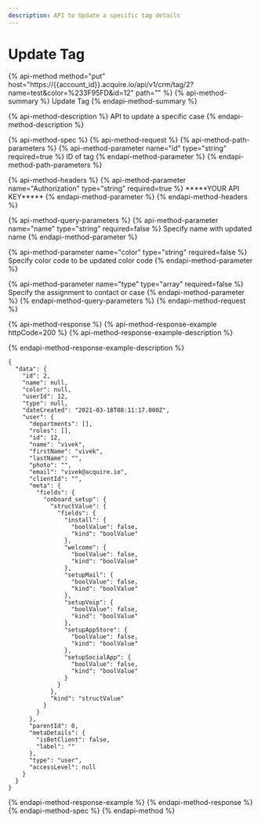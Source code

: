 ```yaml
---
description: API to Update a specific tag details
---
```


# Update Tag

{% api-method method="put" host="https://{{account\_id}}.acquire.io/api/v1/crm/tag/2?name=test&color=%233F95FD&id=12" path="" %}
{% api-method-summary %}
Update Tag
{% endapi-method-summary %}

{% api-method-description %}
API to update a specific case
{% endapi-method-description %}

{% api-method-spec %}
{% api-method-request %}
{% api-method-path-parameters %}
{% api-method-parameter name="id" type="string" required=true %}
ID of tag
{% endapi-method-parameter %}
{% endapi-method-path-parameters %}

{% api-method-headers %}
{% api-method-parameter name="Authorization" type="string" required=true %}
\*\*\*\*\*YOUR API KEY\*\*\*\*\*
{% endapi-method-parameter %}
{% endapi-method-headers %}

{% api-method-query-parameters %}
{% api-method-parameter name="name" type="string" required=false %}
Specify name with updated name
{% endapi-method-parameter %}

{% api-method-parameter name="color" type="string" required=false %}
Specify color code to be updated color code
{% endapi-method-parameter %}

{% api-method-parameter name="type" type="array" required=false %}
Specify the assignment to contact or case
{% endapi-method-parameter %}
{% endapi-method-query-parameters %}
{% endapi-method-request %}

{% api-method-response %}
{% api-method-response-example httpCode=200 %}
{% api-method-response-example-description %}

{% endapi-method-response-example-description %}

```
{
  "data": {
    "id": 2,
    "name": null,
    "color": null,
    "userId": 12,
    "type": null,
    "dateCreated": "2021-03-18T08:11:17.000Z",
    "user": {
      "departments": [],
      "roles": [],
      "id": 12,
      "name": "vivek",
      "firstName": "vivek",
      "lastName": "",
      "photo": "",
      "email": "vivek@acquire.io",
      "clientId": "",
      "meta": {
        "fields": {
          "onboard_setup": {
            "structValue": {
              "fields": {
                "install": {
                  "boolValue": false,
                  "kind": "boolValue"
                },
                "welcome": {
                  "boolValue": false,
                  "kind": "boolValue"
                },
                "setupMail": {
                  "boolValue": false,
                  "kind": "boolValue"
                },
                "setupVoip": {
                  "boolValue": false,
                  "kind": "boolValue"
                },
                "setupAppStore": {
                  "boolValue": false,
                  "kind": "boolValue"
                },
                "setupSocialApp": {
                  "boolValue": false,
                  "kind": "boolValue"
                }
              }
            },
            "kind": "structValue"
          }
        }
      },
      "parentId": 0,
      "metaDetails": {
        "isBotClient": false,
        "label": ""
      },
      "type": "user",
      "accessLevel": null
    }
  }
}
```
{% endapi-method-response-example %}
{% endapi-method-response %}
{% endapi-method-spec %}
{% endapi-method %}

